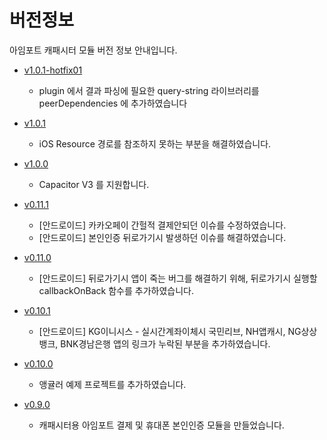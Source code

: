 # 버전정보

아임포트 캐패시터 모듈 버전 정보 안내입니다.

- [v1.0.1-hotfix01](https://github.com/iamport/iamport-capacitor/tree/master)
  - plugin 에서 결과 파싱에 필요한 query-string 라이브러리를 peerDependencies 에 추가하였습니다

- [v1.0.1](https://github.com/iamport/iamport-capacitor/tree/v1.0.1)
  - iOS Resource 경로를 참조하지 못하는 부분을 해결하였습니다.

- [v1.0.0](https://github.com/iamport/iamport-capacitor/tree/v1.0.0)
  - Capacitor V3 를 지원합니다.

- [v0.11.1](https://github.com/iamport/iamport-capacitor/tree/v0.11.1)
  - [안드로이드] 카카오페이 간헐적 결제안되던 이슈를 수정하였습니다.
  - [안드로이드] 본인인증 뒤로가기시 발생하던 이슈를 해결하였습니다.

- [v0.11.0](https://github.com/iamport/iamport-capacitor/tree/v0.11.0)
  - [안드로이드] 뒤로가기시 앱이 죽는 버그를 해결하기 위해, 뒤로가기시 실행할 callbackOnBack 함수를 추가하였습니다.

- [v0.10.1](https://github.com/iamport/iamport-capacitor/tree/v0.10.1)
  - [안드로이드] KG이니시스 - 실시간계좌이체시 국민리브, NH앱캐시, NG상상뱅크, BNK경남은행 앱의 링크가 누락된 부분을 추가하였습니다.

- [v0.10.0](https://github.com/iamport/iamport-capacitor/tree/v0.10.0)
  - 앵귤러 예제 프로젝트를 추가하였습니다.

- [v0.9.0](https://github.com/iamport/iamport-capacitor/tree/v0.9.0)
  - 캐패시터용 아임포트 결제 및 휴대폰 본인인증 모듈을 만들었습니다.